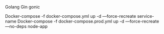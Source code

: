 Golang Gin gonic

Docker-compose -f docker-compose.yml up -d —force-recreate service-name
Docker-compose -f docker-compose.prod.yml up -d —force-recreate —no-deps node-app